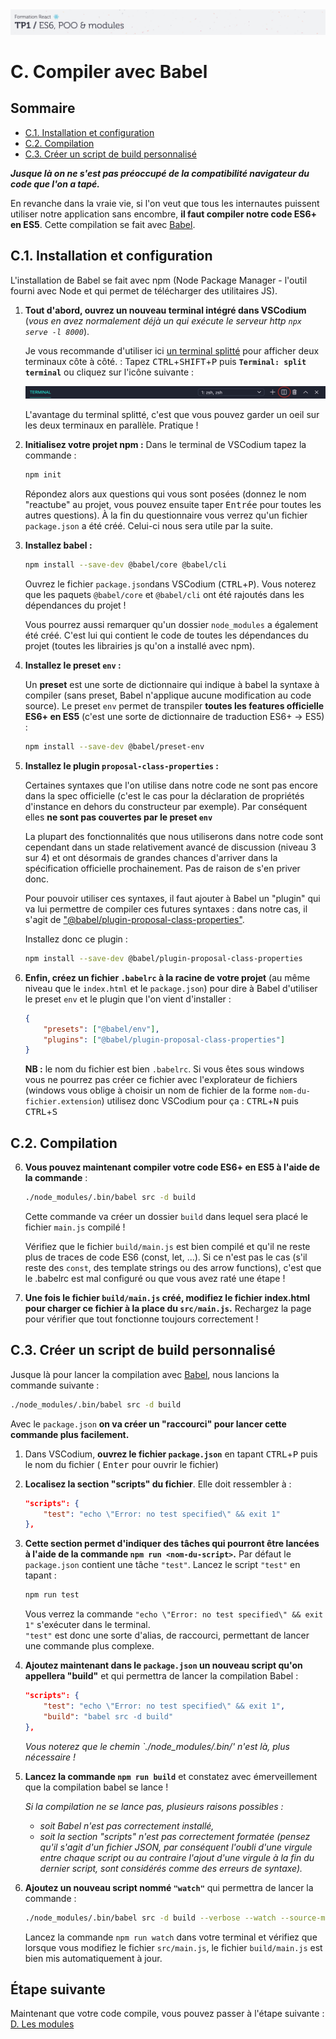 <img src="images/readme/header-small.jpg" >

# C. Compiler avec Babel <!-- omit in toc -->

## Sommaire <!-- omit in toc -->
- [C.1. Installation et configuration](#c1-installation-et-configuration)
- [C.2. Compilation](#c2-compilation)
- [C.3. Créer un script de build personnalisé](#c3-créer-un-script-de-build-personnalisé)

***Jusque là on ne s'est pas préoccupé de la compatibilité navigateur du code que l'on a tapé.***

En revanche dans la vraie vie, si l'on veut que tous les internautes puissent utiliser notre application sans encombre, **il faut compiler notre code ES6+ en ES5**. Cette compilation se fait avec [Babel](https://babeljs.io).

## C.1. Installation et configuration
L'installation de Babel se fait avec npm (Node Package Manager - l'outil fourni avec Node et qui permet de télécharger des utilitaires JS).

1. **Tout d'abord, ouvrez un nouveau terminal intégré dans VSCodium** (*vous en avez normalement déjà un qui exécute le serveur http `npx serve -l 8000`*).

	Je vous recommande d'utiliser ici [un terminal splitté](https://code.visualstudio.com/docs/editor/integrated-terminal#_terminal-splitting) pour afficher deux terminaux côte à côté. : Tapez <kbd>CTRL</kbd>+<kbd>SHIFT</kbd>+<kbd>P</kbd> puis **`Terminal: split terminal`** ou cliquez sur l'icône suivante :

	<img src="images/readme/split-terminal.png" />

	L'avantage du terminal splitté, c'est que vous pouvez garder un oeil sur les deux terminaux en parallèle. Pratique !

2. **Initialisez votre projet npm :** Dans le terminal de VSCodium tapez la commande :
	```bash
	npm init
	```
	Répondez alors aux questions qui vous sont posées (donnez le nom "reactube" au projet, vous pouvez ensuite taper <kbd>Entrée</kbd> pour toutes les autres questions). À la fin du questionnaire vous verrez qu'un fichier `package.json` a été créé. Celui-ci nous sera utile par la suite.

3. **Installez babel :**
	```bash
	npm install --save-dev @babel/core @babel/cli
	```
	Ouvrez le fichier `package.json`dans VSCodium (<kbd>CTRL</kbd>+<kbd>P</kbd>). Vous noterez que les paquets `@babel/core` et `@babel/cli` ont été rajoutés dans les dépendances du projet !

	Vous pourrez aussi remarquer qu'un dossier `node_modules` a également été créé. C'est lui qui contient le code de toutes les dépendances du projet (toutes les librairies js qu'on a installé avec npm).

4. **Installez le preset `env` :**

	Un **preset** est une sorte de dictionnaire qui indique à babel la syntaxe à compiler (sans preset, Babel n'applique aucune modification au code source). Le preset `env` permet de transpiler **toutes les features officielle ES6+ en ES5** (c'est une sorte de dictionnaire de traduction ES6+ -> ES5) :
	```bash
	npm install --save-dev @babel/preset-env
	```
5. **Installez le plugin `proposal-class-properties` :**

	Certaines syntaxes que l'on utilise dans notre code ne sont pas encore dans la spec officielle (c'est le cas pour la déclaration de propriétés d'instance en dehors du constructeur par exemple). Par conséquent elles **ne sont pas couvertes par le preset `env`**

	La plupart des fonctionnalités que nous utiliserons dans notre code sont cependant dans un stade relativement avancé de discussion (niveau 3 sur 4) et ont désormais de grandes chances d'arriver dans la spécification officielle prochainement. Pas de raison de s'en priver donc.

	Pour pouvoir utiliser ces syntaxes, il faut ajouter à Babel un "plugin" qui va lui permettre de compiler ces futures syntaxes : dans notre cas, il s'agit de ["@babel/plugin-proposal-class-properties"](https://babeljs.io/docs/en/babel-plugin-proposal-class-properties).

	Installez donc ce plugin :

	```bash
	npm install --save-dev @babel/plugin-proposal-class-properties
	```

6. **Enfin, créez un fichier `.babelrc` à la racine de votre projet** (au même niveau que le `index.html` et le `package.json`) pour dire à Babel d'utiliser le preset `env` et le plugin que l'on vient d'installer :
	```json
	{
		"presets": ["@babel/env"],
		"plugins": ["@babel/plugin-proposal-class-properties"]
	}
	```
	**NB :** le nom du fichier est bien `.babelrc`. Si vous êtes sous windows vous ne pourrez pas créer ce fichier avec l'explorateur de fichiers (windows vous oblige à choisir un nom de fichier de la forme `nom-du-fichier.extension`) utilisez donc VSCodium pour ça : <kbd>CTRL</kbd>+<kbd>N</kbd> puis <kbd>CTRL</kbd>+<kbd>S</kbd>

## C.2. Compilation
6. **Vous pouvez maintenant compiler votre code ES6+ en ES5 à l'aide de la commande** :
	```bash
	./node_modules/.bin/babel src -d build
	```
	Cette commande va créer un dossier `build` dans lequel sera placé le fichier `main.js` compilé !

	Vérifiez que le fichier `build/main.js` est bien compilé et qu'il ne reste plus de traces de code ES6 (const, let, ...). Si ce n'est pas le cas (s'il reste des `const`, des template strings ou des arrow functions), c'est que le .babelrc est mal configuré ou que vous avez raté une étape !

7. **Une fois le fichier `build/main.js` créé, modifiez le fichier index.html pour charger ce fichier à la place du `src/main.js`.** Rechargez la page pour vérifier que tout fonctionne toujours correctement !

## C.3. Créer un script de build personnalisé
Jusque là pour lancer la compilation avec [Babel](https://babeljs.io), nous lancions la commande suivante :

```bash
./node_modules/.bin/babel src -d build
```

Avec le `package.json` **on va créer un "raccourci" pour lancer cette commande plus facilement.**

1. Dans VSCodium, **ouvrez le fichier `package.json`** en tapant <kbd>CTRL</kbd>+<kbd>P</kbd> puis le nom du fichier ( <kbd>Enter</kbd> pour ouvrir le fichier)
2. **Localisez la section "scripts" du fichier**. Elle doit ressembler à :
	```json
	"scripts": {
		"test": "echo \"Error: no test specified\" && exit 1"
	},
	```
4. **Cette section permet d'indiquer des tâches qui pourront être lancées à l'aide de la commande `npm run <nom-du-script>`.** Par défaut le `package.json` contient une tâche `"test"`. Lancez le script `"test"` en tapant :
	```bash
	npm run test
	```
	Vous verrez la commande `"echo \"Error: no test specified\" && exit 1"` s'exécuter dans le terminal.<br>
	`"test"` est donc une sorte d'alias, de raccourci, permettant de lancer une commande plus complexe.
5. **Ajoutez maintenant dans le `package.json` un nouveau script qu'on appellera "build"** et qui permettra de lancer la compilation Babel :
	```json
	"scripts": {
		"test": "echo \"Error: no test specified\" && exit 1",
		"build": "babel src -d build"
	},
	```
	*Vous noterez que le chemin  `./node_modules/.bin/' n'est là, plus nécessaire !*
6. **Lancez la commande `npm run build`** et constatez avec émerveillement que la compilation babel se lance !

	*Si la compilation ne se lance pas, plusieurs raisons possibles :*
	- *soit Babel n'est pas correctement installé,*
	- *soit la section "scripts" n'est pas correctement formatée (pensez qu'il s'agit d'un fichier JSON, par conséquent l'oubli d'une virgule entre chaque script ou au contraire l'ajout d'une virgule à la fin du dernier script, sont considérés comme des erreurs de syntaxe).*
7. **Ajoutez un nouveau script nommé `"watch"`** qui permettra de lancer la commande :
	```bash
	./node_modules/.bin/babel src -d build --verbose --watch --source-maps
	```
	Lancez la commande `npm run watch` dans votre terminal et vérifiez que lorsque vous modifiez le fichier `src/main.js`, le fichier `build/main.js` est bien mis automatiquement à jour.

## Étape suivante <!-- omit in toc -->
Maintenant que votre code compile, vous pouvez passer à l'étape suivante : [D. Les modules](./D-modules.md)